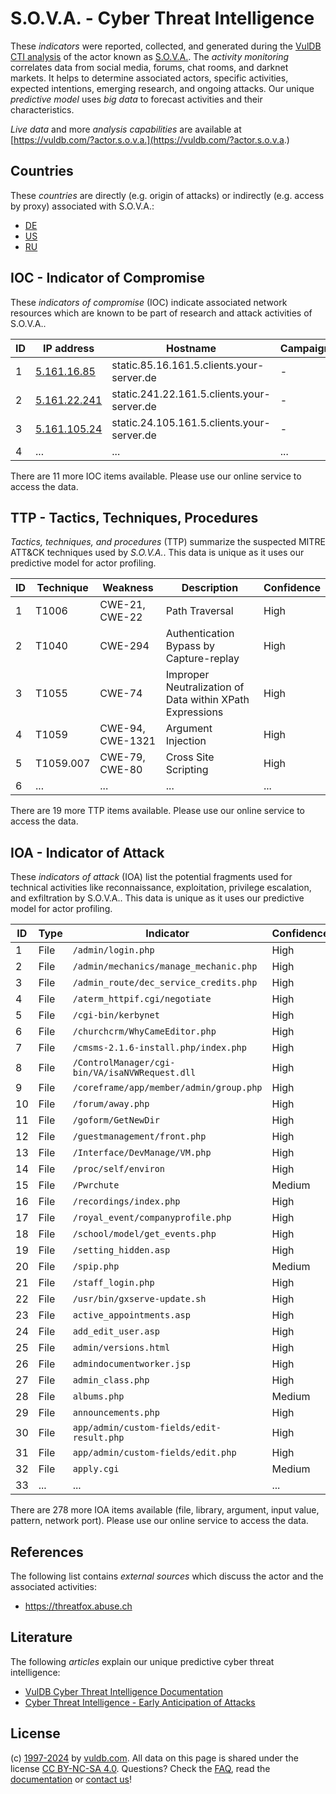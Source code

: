 # S.O.V.A. - Cyber Threat Intelligence

These _indicators_ were reported, collected, and generated during the [VulDB CTI analysis](https://vuldb.com/?kb.cti) of the actor known as [S.O.V.A.](https://vuldb.com/?actor.s.o.v.a.). The _activity monitoring_ correlates data from social media, forums, chat rooms, and darknet markets. It helps to determine associated actors, specific activities, expected intentions, emerging research, and ongoing attacks. Our unique _predictive model_ uses _big data_ to forecast activities and their characteristics.

_Live data_ and more _analysis capabilities_ are available at [https://vuldb.com/?actor.s.o.v.a.](https://vuldb.com/?actor.s.o.v.a.)

## Countries

These _countries_ are directly (e.g. origin of attacks) or indirectly (e.g. access by proxy) associated with S.O.V.A.:

* [DE](https://vuldb.com/?country.de)
* [US](https://vuldb.com/?country.us)
* [RU](https://vuldb.com/?country.ru)

## IOC - Indicator of Compromise

These _indicators of compromise_ (IOC) indicate associated network resources which are known to be part of research and attack activities of S.O.V.A..

ID | IP address | Hostname | Campaign | Confidence
-- | ---------- | -------- | -------- | ----------
1 | [5.161.16.85](https://vuldb.com/?ip.5.161.16.85) | static.85.16.161.5.clients.your-server.de | - | High
2 | [5.161.22.241](https://vuldb.com/?ip.5.161.22.241) | static.241.22.161.5.clients.your-server.de | - | High
3 | [5.161.105.24](https://vuldb.com/?ip.5.161.105.24) | static.24.105.161.5.clients.your-server.de | - | High
4 | ... | ... | ... | ...

There are 11 more IOC items available. Please use our online service to access the data.

## TTP - Tactics, Techniques, Procedures

_Tactics, techniques, and procedures_ (TTP) summarize the suspected MITRE ATT&CK techniques used by _S.O.V.A._. This data is unique as it uses our predictive model for actor profiling.

ID | Technique | Weakness | Description | Confidence
-- | --------- | -------- | ----------- | ----------
1 | T1006 | CWE-21, CWE-22 | Path Traversal | High
2 | T1040 | CWE-294 | Authentication Bypass by Capture-replay | High
3 | T1055 | CWE-74 | Improper Neutralization of Data within XPath Expressions | High
4 | T1059 | CWE-94, CWE-1321 | Argument Injection | High
5 | T1059.007 | CWE-79, CWE-80 | Cross Site Scripting | High
6 | ... | ... | ... | ...

There are 19 more TTP items available. Please use our online service to access the data.

## IOA - Indicator of Attack

These _indicators of attack_ (IOA) list the potential fragments used for technical activities like reconnaissance, exploitation, privilege escalation, and exfiltration by S.O.V.A.. This data is unique as it uses our predictive model for actor profiling.

ID | Type | Indicator | Confidence
-- | ---- | --------- | ----------
1 | File | `/admin/login.php` | High
2 | File | `/admin/mechanics/manage_mechanic.php` | High
3 | File | `/admin_route/dec_service_credits.php` | High
4 | File | `/aterm_httpif.cgi/negotiate` | High
5 | File | `/cgi-bin/kerbynet` | High
6 | File | `/churchcrm/WhyCameEditor.php` | High
7 | File | `/cmsms-2.1.6-install.php/index.php` | High
8 | File | `/ControlManager/cgi-bin/VA/isaNVWRequest.dll` | High
9 | File | `/coreframe/app/member/admin/group.php` | High
10 | File | `/forum/away.php` | High
11 | File | `/goform/GetNewDir` | High
12 | File | `/guestmanagement/front.php` | High
13 | File | `/Interface/DevManage/VM.php` | High
14 | File | `/proc/self/environ` | High
15 | File | `/Pwrchute` | Medium
16 | File | `/recordings/index.php` | High
17 | File | `/royal_event/companyprofile.php` | High
18 | File | `/school/model/get_events.php` | High
19 | File | `/setting_hidden.asp` | High
20 | File | `/spip.php` | Medium
21 | File | `/staff_login.php` | High
22 | File | `/usr/bin/gxserve-update.sh` | High
23 | File | `active_appointments.asp` | High
24 | File | `add_edit_user.asp` | High
25 | File | `admin/versions.html` | High
26 | File | `admindocumentworker.jsp` | High
27 | File | `admin_class.php` | High
28 | File | `albums.php` | Medium
29 | File | `announcements.php` | High
30 | File | `app/admin/custom-fields/edit-result.php` | High
31 | File | `app/admin/custom-fields/edit.php` | High
32 | File | `apply.cgi` | Medium
33 | ... | ... | ...

There are 278 more IOA items available (file, library, argument, input value, pattern, network port). Please use our online service to access the data.

## References

The following list contains _external sources_ which discuss the actor and the associated activities:

* https://threatfox.abuse.ch

## Literature

The following _articles_ explain our unique predictive cyber threat intelligence:

* [VulDB Cyber Threat Intelligence Documentation](https://vuldb.com/?kb.cti)
* [Cyber Threat Intelligence - Early Anticipation of Attacks](https://www.scip.ch/en/?labs.20201022)

## License

(c) [1997-2024](https://vuldb.com/?kb.changelog) by [vuldb.com](https://vuldb.com/?kb.about). All data on this page is shared under the license [CC BY-NC-SA 4.0](https://creativecommons.org/licenses/by-nc-sa/4.0/). Questions? Check the [FAQ](https://vuldb.com/?kb.faq), read the [documentation](https://vuldb.com/?kb) or [contact us](https://vuldb.com/?contact)!
